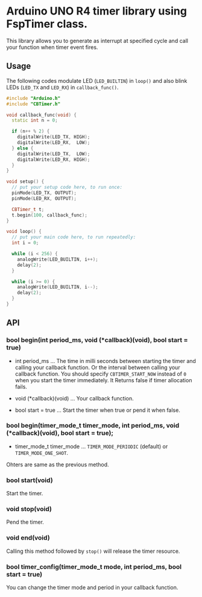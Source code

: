 # Arduino UNO R4 timer library using FspTimer class.

This library allows you to generate as interrupt at specified cycle and call your function when timer event fires.

## Usage

The following codes modulate LED (`LED_BUILTIN`) in `loop()` and also blink LEDs (`LED_TX` and `LED_RX`) in `callback_func()`.

```C++
#include "Arduino.h"
#include "CBTimer.h"

void callback_func(void) {
  static int n = 0;

  if (n++ % 2) {
    digitalWrite(LED_TX, HIGH);
    digitalWrite(LED_RX,  LOW);
  } else {
    digitalWrite(LED_TX,  LOW);
    digitalWrite(LED_RX, HIGH);
  }
}

void setup() {
  // put your setup code here, to run once:
  pinMode(LED_TX, OUTPUT);
  pinMode(LED_RX, OUTPUT);

  CBTimer_t t;
  t.begin(100, callback_func);
}

void loop() {
  // put your main code here, to run repeatedly:
  int i = 0;

  while (i < 256) {
    analogWrite(LED_BUILTIN, i++);
    delay(2);
  }

  while (i >= 0) {
    analogWrite(LED_BUILTIN, i--);
    delay(2);
  }
}
```

## API

### bool begin(int period_ms, void (*callback)(void), bool start = true)

- int period_ms ... The time in milli seconds between starting the timer and calling your callback function. Or the interval between calling your callback function. You should specify `CBTIMER_START_NOW` instead of `0` when you start the timer immediately. It Returns false if timer allocation fails.

- void (*callback)(void) ... Your callback function.

- bool start = true ... Start the timer when true or pend it when false.

### bool begin(timer_mode_t timer_mode, int period_ms, void (*callback)(void), bool start = true);

- timer_mode_t timer_mode ... `TIMER_MODE_PERIODIC` (default) or `TIMER_MODE_ONE_SHOT`.

Ohters are same as the previous method.

### bool start(void)
Start the timer.

### void stop(void)
Pend the timer.

### void end(void)
Calling this method followed by `stop()` will release the timer resource.

### bool timer_config(timer_mode_t mode, int period_ms, bool start = true)

You can change the timer mode and period in your callback function.
